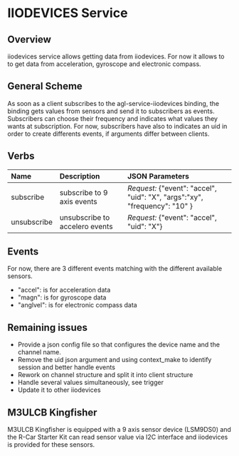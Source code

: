 # IIODEVICES Service

## Overview

iiodevices service allows getting data from iiodevices. For now it allows to
to get data from acceleration, gyroscope and electronic compass.

## General Scheme

As soon as a client subscribes to the agl-service-iiodevices binding,
the binding gets values from sensors and send it to subscribers as events.
Subscribers can choose their frequency and indicates what values they wants at
subscription. For now, subscribers have also to indicates an uid in order to
create differents events, if arguments differ between clients.

## Verbs

| Name               | Description                                 | JSON Parameters                                                   |
|:-------------------|:--------------------------------------------|:---------------------------------------------------------------   |
| subscribe          | subscribe to 9 axis events                  | *Request:* {"event": "accel", "uid": "X", "args":"xy", "frequency": "10" }|
| unsubscribe        | unsubscribe to accelero events              | *Request:* {"event": "accel", "uid": "X"} |

## Events

For now, there are 3 different events matching with the different available sensors.

* "accel": is for acceleration data
* "magn": is for gyroscope data
* "anglvel": is for electronic compass data

## Remaining issues

- Provide a json config file so that configures the device name and the channel name.
- Remove the uid json argument and using context_make to identify session and better handle events
- Rework on channel structure and split it into client structure
- Handle several values simultaneously, see trigger
- Update it to other iiodevices

## M3ULCB Kingfisher

M3ULCB Kingfisher is equipped with a 9 axis sensor device (LSM9DS0) and the R-Car Starter
Kit can read sensor value via I2C interface and iiodevices is provided for
these sensors.
